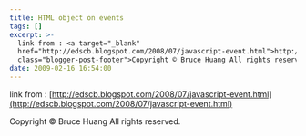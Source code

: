 ```yaml
---
title: HTML object on events
tags: []
excerpt: >-
  link from : <a target="_blank"
  href="http://edscb.blogspot.com/2008/07/javascript-event.html">http://edscb.blogspot.com/2008/07/javascript-event.html</a><div
  class="blogger-post-footer">Copyright © Bruce Huang All rights reserved.</div>
date: 2009-02-16 16:54:00
---
```


link from : [http://edscb.blogspot.com/2008/07/javascript-event.html](http://edscb.blogspot.com/2008/07/javascript-event.html)

Copyright © Bruce Huang All rights reserved.
<!-- more -->
